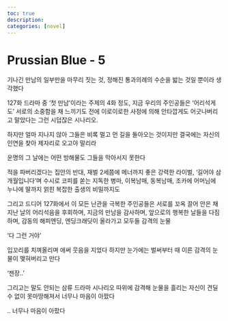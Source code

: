 ```yaml
---
toc: true
description:
categories: [novel]
---
```

# Prussian Blue - 5

기나긴 만남의 일부만을 마무리 짓는 것,
정해진 통과의례의 수순을 밟는 것일 뿐이라 생각했다

127화 드라마 중 ‘첫 만남’이라는 주제의 4화 정도,
지금 우리의 주인공들은
‘어리석게도’ 서로의 소중함을 채 느끼기도 전에
이로이로한 사정에 의해 안타깝게도 어긋나버리고 말았다는
그런 시덥잖은 시나리오.

하지만 얼마 지나지 않아 그들은
비록 멀고 먼 길을 돌아오는 것이지만
결국에는 자신의 인연을 찾아 제자리로 오고야 말리라

운명의 그 날에는 어떤 방해물도 그들을 막아서지 못한다

적을 파버리겠다는 집안의 반대,
재벌 2세쯤에 메너까지 좋은 강력한 라이벌,
‘길어야 삼 개월입니다’며 수시로 코피를 쏟는 지독한 병마,
이복남매, 동복남매, 조카에 어머님에 누나에 딸까지 얽힌
복잡한 출생의 비밀까지도

그리고 드디어 127화에서
이 모든 난관을 극복한 주인공들은 서로를 꼬옥 끌어 안은 채
지난 날의 어리석음을 후회하며,
지금의 만남을 감사하며,
앞으로의 행복한 날들을 다짐하며,
감동의 해피엔딩,
엔딩크래딧이 올라가고 모두들 감격의 눈물

‘다 그런 거야’

입꼬리를 치껴올리며 애써 웃음을 지었다
하지만 눈가에는 벌써부터
때 이른 감격의 눈물이 맺혀버리고 만다

‘젠장..’

그리고는
말도 안되는 삼류 드라마 시나리오 따위에
감격해 눈물을 흘리는 자신이 견딜수 없이 못마땅해져서
너무나 마음이 아팠다

..
너무나 마음이 아팠다

